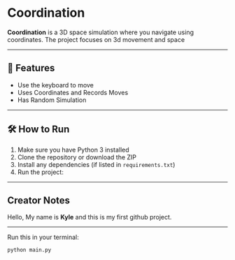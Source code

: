 # Coordination

**Coordination** is a 3D space simulation where you navigate using coordinates. The project focuses on 3d movement and space

---

## 🌌 Features

- Use the keyboard to move
- Uses Coordinates and Records Moves
- Has Random Simulation

---

## 🛠 How to Run

1. Make sure you have Python 3 installed
2. Clone the repository or download the ZIP
3. Install any dependencies (if listed in `requirements.txt`)
4. Run the project:

---

## Creator Notes

Hello, My name is **Kyle** and this is my first github project.

---

Run this in your terminal:
```bash
python main.py
